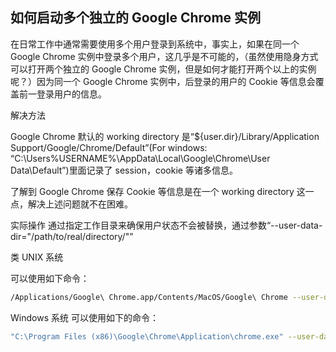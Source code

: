 ## 如何启动多个独立的 Google Chrome 实例

在日常工作中通常需要使用多个用户登录到系统中，事实上，如果在同一个 Google Chrome 实例中登录多个用户，这几乎是不可能的，（虽然使用隐身方式可以打开两个独立的 Google Chrome 实例，但是如何才能打开两个以上的实例呢？）因为同一个 Google Chrome 实例中，后登录的用户的 Cookie 等信息会覆盖前一登录用户的信息。

解决方法

Google Chrome 默认的 working directory 是“\${user.dir}/Library/Application Support/Google/Chrome/Default”(For windows: “C:\Users\%USERNAME%\AppData\Local\Google\Chrome\User Data\Default”)里面记录了 session，cookie 等诸多信息。

了解到 Google Chrome 保存 Cookie 等信息是在一个 working directory 这一点，解决上述问题就不在困难。

实际操作
通过指定工作目录来确保用户状态不会被替换，通过参数“--user-data-dir="/path/to/real/directory/"”

类 UNIX 系统

可以使用如下命令：
```bash
/Applications/Google\ Chrome.app/Contents/MacOS/Google\ Chrome --user-data-dir="/Users/CentLui/temp/Google/Chrome/SystemA/dev
```

Windows 系统
可以使用如下的命令：

```bash
"C:\Program Files (x86)\Google\Chrome\Application\chrome.exe" --user-data-dir="C:\Users\Administrator\Google\SystemA\dev"
```
